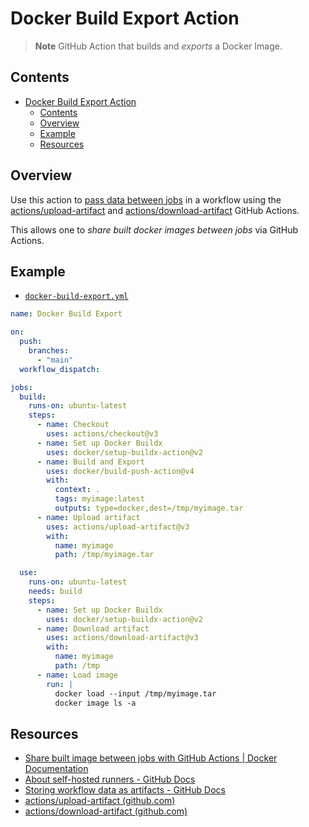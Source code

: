 # Docker Build Export Action

> **Note**
> GitHub Action that builds and *exports* a Docker Image.

## Contents

- [Docker Build Export Action](#docker-build-export-action)
  - [Contents](#contents)
  - [Overview](#overview)
  - [Example](#example)
  - [Resources](#resources)

## Overview

Use this action to [pass data between jobs](https://docs.github.com/en/actions/using-workflows/storing-workflow-data-as-artifacts#passing-data-between-jobs-in-a-workflow) in a workflow using the [actions/upload-artifact](https://github.com/actions/upload-artifact) and [actions/download-artifact](https://github.com/actions/download-artifact) GitHub Actions.

This allows one to *share built docker images between jobs* via GitHub Actions.

## Example

- [`docker-build-export.yml`](./docker-build-export.yml)

```yml
name: Docker Build Export

on:
  push:
    branches:
      - "main"
  workflow_dispatch:

jobs:
  build:
    runs-on: ubuntu-latest
    steps:
      - name: Checkout
        uses: actions/checkout@v3
      - name: Set up Docker Buildx
        uses: docker/setup-buildx-action@v2
      - name: Build and Export
        uses: docker/build-push-action@v4
        with:
          context: .
          tags: myimage:latest
          outputs: type=docker,dest=/tmp/myimage.tar
      - name: Upload artifact
        uses: actions/upload-artifact@v3
        with:
          name: myimage
          path: /tmp/myimage.tar

  use:
    runs-on: ubuntu-latest
    needs: build
    steps:
      - name: Set up Docker Buildx
        uses: docker/setup-buildx-action@v2
      - name: Download artifact
        uses: actions/download-artifact@v3
        with:
          name: myimage
          path: /tmp
      - name: Load image
        run: |
          docker load --input /tmp/myimage.tar
          docker image ls -a
```

## Resources

- [Share built image between jobs with GitHub Actions | Docker Documentation](https://docs.docker.com/build/ci/github-actions/share-image-jobs/)
- [About self-hosted runners - GitHub Docs](https://docs.github.com/en/actions/hosting-your-own-runners/managing-self-hosted-runners/about-self-hosted-runners)
- [Storing workflow data as artifacts - GitHub Docs](https://docs.github.com/en/actions/using-workflows/storing-workflow-data-as-artifacts#passing-data-between-jobs-in-a-workflow)
- [actions/upload-artifact (github.com)](https://github.com/actions/upload-artifact)
- [actions/download-artifact (github.com)](https://github.com/actions/download-artifact)
